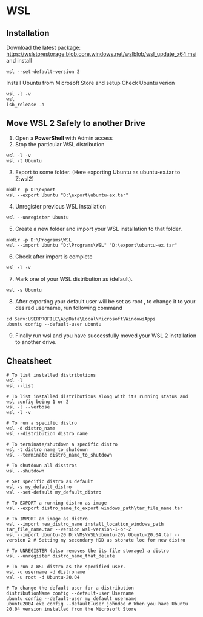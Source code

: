 # WSL

## Installation
Download the latest package: https://wslstorestorage.blob.core.windows.net/wslblob/wsl_update_x64.msi and install
```shell
wsl --set-default-version 2
```
Install Ubuntu from Microsoft Store and setup
Check Ubuntu verion
```shell
wsl -l -v
wsl
lsb_release -a
```


## Move WSL 2 Safely to another Drive
1. Open a **PowerShell** with Admin access
2. Stop the particular WSL distribution
```shell
wsl -l -v
wsl -t Ubuntu
```
3. Export to some folder. (Here exporting Ubuntu as ubuntu-ex.tar to Z:wsl2)
```shell
mkdir -p D:\export
wsl --export Ubuntu "D:\export\ubuntu-ex.tar"
```
4. Unregister previous WSL installation
```shell
wsl --unregister Ubuntu
```
5. Create a new folder and import your WSL installation to that folder.
```shell
mkdir -p D:\Programs\WSL
wsl --import Ubuntu "D:\Programs\WSL" "D:\export\ubuntu-ex.tar"
```
6. Check after import is complete
```shell
wsl -l -v
```
7. Mark one of your WSL distribution as (default).
```shell
wsl -s Ubuntu
```
8. After exporting your default user will be set as root , to change it to your desired username, run following command
```shell
cd $env:USERPROFILE\AppData\Local\Microsoft\WindowsApps
ubuntu config --default-user ubuntu
```
9. Finally run wsl and you have successfully moved your WSL 2 installation to another drive.

## Cheatsheet

```shell
# To list installed distributions
wsl -l
wsl --list

# To list installed distributions along with its running status and wsl config being 1 or 2
wsl -l --verbose
wsl -l -v

# To run a specific distro
wsl -d distro_name
wsl --distribution distro_name

# To terminate/shutdown a specific distro
wsl -t distro_name_to_shutdown
wsl --terminate distro_name_to_shutdown

# To shutdown all disstros
wsl --shutdown

# Set specific distro as default
wsl -s my_default_distro
wsl --set-default my_default_distro

# To EXPORT a running distro as image
wsl --export distro_name_to_export windows_path\tar_file_name.tar

# To IMPORT an image as distro
wsl --import new_distro_name install_location_windows_path tar_file_name.tar --version wsl-version-1-or-2
wsl --import Ubuntu-20 D:\VMs\WSL\Ubuntu-20\ Ubuntu-20.04.tar --version 2 # Setting my secondary HDD as storate loc for new distro

# To UNREGISTER (also removes the its file storage) a distro
wsl --unregister distro_name_that_delete

# To run a WSL distro as the specified user.
wsl -u username -d distroname
wsl -u root -d Ubuntu-20.04

# To change the default user for a distribution
distributionName config --default-user Username
ubuntu config --default-user my_default_username
ubuntu2004.exe config --default-user johndoe # When you have Ubuntu 20.04 version installed from the Microsoft Store
```